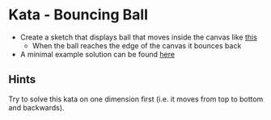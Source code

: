 # Kata - Bouncing Ball

- Create a sketch that displays ball that moves inside the canvas like [this](https://editor.p5js.org/CodingBootcampsEu/full/npJkV05fG)
  - When the ball reaches the edge of the canvas it bounces back
- A minimal example solution can be found [here](https://editor.p5js.org/CodingBootcampsEu/sketches/npJkV05fG)

## Hints

Try to solve this kata on one dimension first (i.e. it moves from top to bottom and backwards).